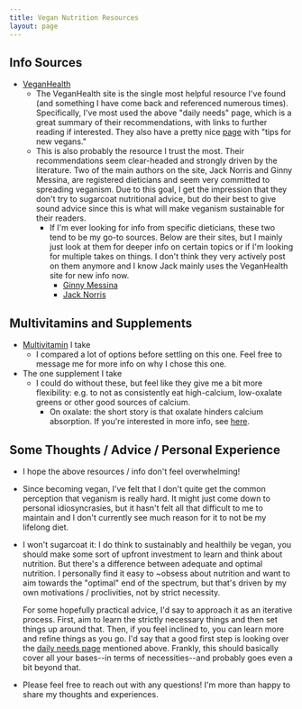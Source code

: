 ```yaml
---
title: Vegan Nutrition Resources
layout: page
---
```

## Info Sources
- [VeganHealth](https://veganhealth.org/daily-needs/)
  - The VeganHealth site is the single most helpful resource I've found (and something I
    have come back and referenced numerous times). Specifically, I've most used the above
    "daily needs" page, which is a great summary of their recommendations, with links to
    further reading if interested. They also have a pretty nice
    [page](https://veganhealth.org/tips-for-new-vegans/) with "tips for new vegans."
  - This is also probably the resource I trust the most. Their recommendations seem
    clear-headed and strongly driven by the literature. Two of the main authors on the
    site, Jack Norris and Ginny Messina, are registered dieticians and seem very committed
    to spreading veganism. Due to this goal, I get the impression that they don't try to
    sugarcoat nutritional advice, but do their best to give sound advice since this is
    what will make veganism sustainable for their readers.
    - If I'm ever looking for info from specific dieticians, these two tend to be my go-to
      sources. Below are their sites, but I mainly just look at them for deeper info on
      certain topics or if I'm looking for multiple takes on things. I don't think they
      very actively post on them anymore and I know Jack mainly uses the VeganHealth site
      for new info now.
      - [Ginny Messina](https://www.theveganrd.com/)
      - [Jack Norris](http://jacknorrisrd.com/)
      
## Multivitamins and Supplements
- [Multivitamin](https://www.vegansociety.com/shop/veg-1-supplements?fbclid=IwAR1JxKVfcRZU0odM4IB_hWoxpRx_iv3qT1NZQckJMF5DTppK_A0QsXzV_G0) I take 
  - I compared a lot of options before settling on this one. Feel free to message me for
    more info on why I chose this one.
- The one supplement I take
  - I could do without these, but feel like they give me a bit more flexibility: e.g. to
    not as consistently eat high-calcium, low-oxalate greens or other good sources of
    calcium.
    - On oxalate: the short story is that oxalate hinders calcium absorption. If you're
      interested in more info, see [here](https://veganhealth.org/calcium-part-2/#caabsor).

## Some Thoughts / Advice / Personal Experience
- I hope the above resources / info don't feel overwhelming! 
- Since becoming vegan, I've felt that I don't quite get the common perception that
  veganism is really hard. It might just come down to personal idiosyncrasies, but it
  hasn't felt all that difficult to me to maintain and I don't currently see much reason
  for it to not be my lifelong diet. 
- I won't sugarcoat it: I do think to sustainably and healthily be vegan, you should make
  some sort of upfront investment to learn and think about nutrition. But there's a
  difference between adequate and optimal nutrition. I personally find it easy to ~obsess
  about nutrition and want to aim towards the "optimal" end of the spectrum, but that's
  driven by my own motivations / proclivities, not by strict necessity.

  For some hopefully practical advice, I'd say to approach it as an iterative process.
  First, aim to learn the strictly necessary things and then set things up around that.
  Then, if you feel inclined to, you can learn more and refine things as you go. I'd say
  that a good first step is looking over the [daily needs
  page](https://veganhealth.org/daily-needs/) mentioned above. Frankly, this should
  basically cover all your bases--in terms of necessities--and probably goes even a bit
  beyond that.
- Please feel free to reach out with any questions! I'm more than happy to share my
  thoughts and experiences.
